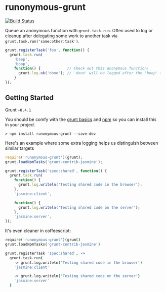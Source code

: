 # runonymous-grunt
[![Build Status](https://travis-ci.org/goodeggs/runonymous-grunt.png)](https://travis-ci.org/goodeggs/runonymous-grunt)

Queue an anonymous function with `grunt.task.run`.  Often used to log or cleanup after delegating some work to another task via `grunt.task.run('some:other:task')`.

```js
grunt.registerTask('foo', function() {
  grunt.task.run(
    'beep',
    'boop',
    function() {            // Check out this anonymous function!
      grunt.log.ok('done'); // 'done' will be logged after the 'boop' task finishes
    }
});
```

## Getting Started
Grunt `~0.4.1`

You should be comfy with the [grunt basics](http://gruntjs.com/getting-started) and [npm](https://npmjs.org/doc/README.html) so you can install this in your project

```shell
> npm install runonymous-grunt --save-dev
```

Here's an example where some extra logging helps us distinguish between
similar targets

```js
require('runonymous-grunt')(grunt);
grunt.loadNpmTasks('grunt-contrib-jasmine');

grunt.registerTask('spec:shared', function() {
  grunt.task.run(
    function() {
      grunt.log.writeln('Testing shared code in the browser');
    },
    'jasmine:client',

    function() {
      grunt.log.writeln('Testing shared code on the server');
    },
    'jasmine:server',
});
```

It's even cleaner in coffeescript:

```coffee
require('runonymous-grunt')(grunt)
grunt.loadNpmTasks('grunt-contrib-jasmine')

grunt.registerTask 'spec:shared', ->
  grunt.task.run(
    -> grunt.log.writeln('Testing shared code in the browser')
    'jasmine:client'

    -> grunt.log.writeln('Testing shared code on the server')
    'jasmine:server'
  )
```
